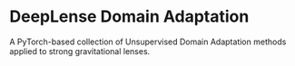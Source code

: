# DeepLense Domain Adaptation
A PyTorch-based collection of Unsupervised Domain Adaptation methods applied to strong gravitational lenses.